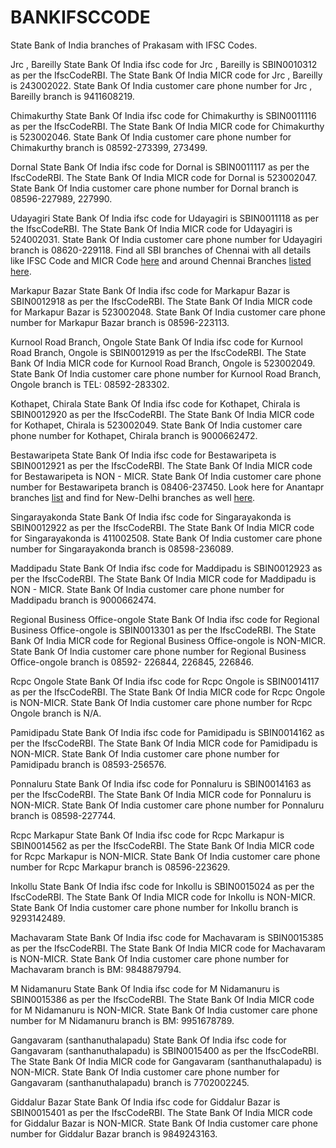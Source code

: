 BANKIFSCCODE
============
State Bank of India branches of Prakasam with IFSC Codes.

Jrc , Bareilly
State Bank Of India ifsc code for Jrc , Bareilly is SBIN0010312 as per the IfscCodeRBI. The State Bank Of India MICR code for Jrc , Bareilly is 243002022. State Bank Of India customer care phone number for Jrc , Bareilly branch is 9411608219.

Chimakurthy
State Bank Of India ifsc code for Chimakurthy is SBIN0011116 as per the IfscCodeRBI. The State Bank Of India MICR code for Chimakurthy is 523002046. State Bank Of India customer care phone number for Chimakurthy branch is 08592-273399, 273499.

Dornal
State Bank Of India ifsc code for Dornal is SBIN0011117 as per the IfscCodeRBI. The State Bank Of India MICR code for Dornal is 523002047. State Bank Of India customer care phone number for Dornal branch is 08596-227989, 227990.

Udayagiri
State Bank Of India ifsc code for Udayagiri is SBIN0011118 as per the IfscCodeRBI. The State Bank Of India MICR code for Udayagiri is 524002031. State Bank Of India customer care phone number for Udayagiri branch is 08620-229118. Find all SBI branches of Chennai with all details like IFSC Code and MICR Code <a href="http://ifsccodesbi.designshuffle.com/blog/sbi-chennai-ifsc-codes">here</a> and around Chennai Branches <a href="http://sbiifsccodes.parsiblog.com/Posts/2/SBI+IFSC+Codes+Chennai+Next+Page/">listed here</a>.


Markapur Bazar
State Bank Of India ifsc code for Markapur Bazar is SBIN0012918 as per the IfscCodeRBI. The State Bank Of India MICR code for Markapur Bazar is 523002048. State Bank Of India customer care phone number for Markapur Bazar branch is 08596-223113.

Kurnool Road Branch, Ongole
State Bank Of India ifsc code for Kurnool Road Branch, Ongole is SBIN0012919 as per the IfscCodeRBI. The State Bank Of India MICR code for Kurnool Road Branch, Ongole is 523002049. State Bank Of India customer care phone number for Kurnool Road Branch, Ongole branch is TEL: 08592-283302.

Kothapet, Chirala
State Bank Of India ifsc code for Kothapet, Chirala is SBIN0012920 as per the IfscCodeRBI. The State Bank Of India MICR code for Kothapet, Chirala is 523002049. State Bank Of India customer care phone number for Kothapet, Chirala branch is 9000662472.

Bestawaripeta
State Bank Of India ifsc code for Bestawaripeta is SBIN0012921 as per the IfscCodeRBI. The State Bank Of India MICR code for Bestawaripeta is NON - MICR. State Bank Of India customer care phone number for Bestawaripeta branch is 08406-237450. Look here for Anantapr branches <a href="http://sbibankinfo.page.tl/SBI-Anantapur-Ifsc-Codes.htm">list</a> and find for New-Delhi branches as well <a href="http://ifsccodessbi.weebly.com/blog/view-sbi-ifsc-codes-for-delhi-branches">here</a>.

Singarayakonda
State Bank Of India ifsc code for Singarayakonda is SBIN0012922 as per the IfscCodeRBI. The State Bank Of India MICR code for Singarayakonda is 411002508. State Bank Of India customer care phone number for Singarayakonda branch is 08598-236089.

Maddipadu
State Bank Of India ifsc code for Maddipadu is SBIN0012923 as per the IfscCodeRBI. The State Bank Of India MICR code for Maddipadu is NON - MICR. State Bank Of India customer care phone number for Maddipadu branch is 9000662474.

Regional Business Office-ongole
State Bank Of India ifsc code for Regional Business Office-ongole is SBIN0013301 as per the IfscCodeRBI. The State Bank Of India MICR code for Regional Business Office-ongole is NON-MICR. State Bank Of India customer care phone number for Regional Business Office-ongole branch is 08592- 226844, 226845, 226846.

Rcpc Ongole
State Bank Of India ifsc code for Rcpc Ongole is SBIN0014117 as per the IfscCodeRBI. The State Bank Of India MICR code for Rcpc Ongole is NON-MICR. State Bank Of India customer care phone number for Rcpc Ongole branch is N/A.

Pamidipadu
State Bank Of India ifsc code for Pamidipadu is SBIN0014162 as per the IfscCodeRBI. The State Bank Of India MICR code for Pamidipadu is NON-MICR. State Bank Of India customer care phone number for Pamidipadu branch is 08593-256576.

Ponnaluru
State Bank Of India ifsc code for Ponnaluru is SBIN0014163 as per the IfscCodeRBI. The State Bank Of India MICR code for Ponnaluru is NON-MICR. State Bank Of India customer care phone number for Ponnaluru branch is 08598-227744.

Rcpc Markapur
State Bank Of India ifsc code for Rcpc Markapur is SBIN0014562 as per the IfscCodeRBI. The State Bank Of India MICR code for Rcpc Markapur is NON-MICR. State Bank Of India customer care phone number for Rcpc Markapur branch is 08596-223629.

Inkollu
State Bank Of India ifsc code for Inkollu is SBIN0015024 as per the IfscCodeRBI. The State Bank Of India MICR code for Inkollu is NON-MICR. State Bank Of India customer care phone number for Inkollu branch is 9293142489.

Machavaram
State Bank Of India ifsc code for Machavaram is SBIN0015385 as per the IfscCodeRBI. The State Bank Of India MICR code for Machavaram is NON-MICR. State Bank Of India customer care phone number for Machavaram branch is BM: 9848879794.

M Nidamanuru
State Bank Of India ifsc code for M Nidamanuru is SBIN0015386 as per the IfscCodeRBI. The State Bank Of India MICR code for M Nidamanuru is NON-MICR. State Bank Of India customer care phone number for M Nidamanuru branch is BM: 9951678789.

Gangavaram (santhanuthalapadu)
State Bank Of India ifsc code for Gangavaram (santhanuthalapadu) is SBIN0015400 as per the IfscCodeRBI. The State Bank Of India MICR code for Gangavaram (santhanuthalapadu) is NON-MICR. State Bank Of India customer care phone number for Gangavaram (santhanuthalapadu) branch is 7702002245.

Giddalur Bazar
State Bank Of India ifsc code for Giddalur Bazar is SBIN0015401 as per the IfscCodeRBI. The State Bank Of India MICR code for Giddalur Bazar is NON-MICR. State Bank Of India customer care phone number for Giddalur Bazar branch is 9849243163.
